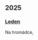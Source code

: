 ## 2025

### [Leden](2025_january.md)

Na hromádce,

<!--

### [Únor](2025_february.md)



### [Březen](2025_march.md)



### [Duben](2025_april.md)



### [Květen](2025_may.md)



### [Červen](2025_june.md)



### [Červenec](2025_july.md)



### [Srpen](2025_august.md)



### [Září](2025_september.md)



### [Říjen](2025_october.md)



### [Listopad](2025_november.md)



### [Prosinec](2025_december.md)

-->
